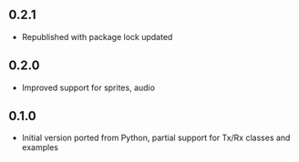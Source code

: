 ## 0.2.1

* Republished with package lock updated

## 0.2.0

* Improved support for sprites, audio

## 0.1.0

* Initial version ported from Python, partial support for Tx/Rx classes and examples
